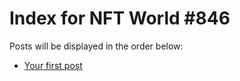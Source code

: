 # Index for NFT World #846
Posts will be displayed in the order below:

- [Your first post](./001-first.md)

